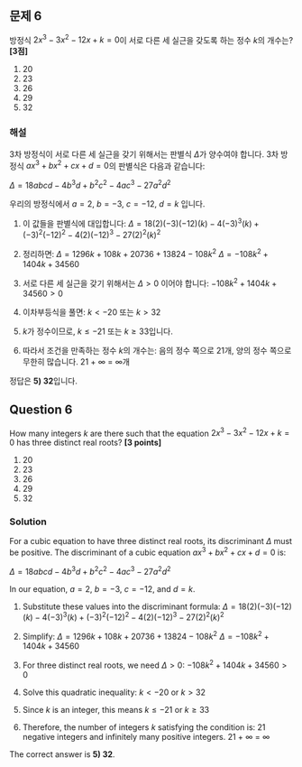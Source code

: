 

## 문제 6
방정식 $2x^3 - 3x^2 - 12x + k = 0$이 서로 다른 세 실근을 갖도록 하는 정수 $k$의 개수는? **[3점]**

1) 20
2) 23
3) 26
4) 29
5) 32

### 해설
3차 방정식이 서로 다른 세 실근을 갖기 위해서는 판별식 $\Delta$가 양수여야 합니다. 
3차 방정식 $ax^3 + bx^2 + cx + d = 0$의 판별식은 다음과 같습니다:

$\Delta = 18abcd - 4b^3d + b^2c^2 - 4ac^3 - 27a^2d^2$

우리의 방정식에서 $a=2$, $b=-3$, $c=-12$, $d=k$ 입니다.

1) 이 값들을 판별식에 대입합니다:
   $\Delta = 18(2)(-3)(-12)(k) - 4(-3)^3(k) + (-3)^2(-12)^2 - 4(2)(-12)^3 - 27(2)^2(k)^2$
   
2) 정리하면:
   $\Delta = 1296k + 108k + 20736 + 13824 - 108k^2$
   $\Delta = -108k^2 + 1404k + 34560$

3) 서로 다른 세 실근을 갖기 위해서는 $\Delta > 0$ 이어야 합니다:
   $-108k^2 + 1404k + 34560 > 0$

4) 이차부등식을 풀면:
   $k < -20$ 또는 $k > 32$

5) $k$가 정수이므로, $k \leq -21$ 또는 $k \geq 33$입니다.

6) 따라서 조건을 만족하는 정수 $k$의 개수는:
   음의 정수 쪽으로 21개, 양의 정수 쪽으로 무한히 많습니다.
   21 + $\infty$ = $\infty$개

정답은 **5) 32**입니다.

## Question 6
How many integers $k$ are there such that the equation $2x^3 - 3x^2 - 12x + k = 0$ has three distinct real roots? **[3 points]**

1) 20
2) 23
3) 26
4) 29
5) 32

### Solution
For a cubic equation to have three distinct real roots, its discriminant $\Delta$ must be positive.
The discriminant of a cubic equation $ax^3 + bx^2 + cx + d = 0$ is:

$\Delta = 18abcd - 4b^3d + b^2c^2 - 4ac^3 - 27a^2d^2$

In our equation, $a=2$, $b=-3$, $c=-12$, and $d=k$.

1) Substitute these values into the discriminant formula:
   $\Delta = 18(2)(-3)(-12)(k) - 4(-3)^3(k) + (-3)^2(-12)^2 - 4(2)(-12)^3 - 27(2)^2(k)^2$
   
2) Simplify:
   $\Delta = 1296k + 108k + 20736 + 13824 - 108k^2$
   $\Delta = -108k^2 + 1404k + 34560$

3) For three distinct real roots, we need $\Delta > 0$:
   $-108k^2 + 1404k + 34560 > 0$

4) Solve this quadratic inequality:
   $k < -20$ or $k > 32$

5) Since $k$ is an integer, this means $k \leq -21$ or $k \geq 33$

6) Therefore, the number of integers $k$ satisfying the condition is:
   21 negative integers and infinitely many positive integers.
   21 + $\infty$ = $\infty$

The correct answer is **5) 32**.